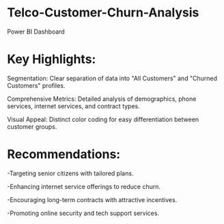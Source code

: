 # Telco-Customer-Churn-Analysis
Power BI Dashboard

# Key Highlights:
Segmentation: Clear separation of data into "All Customers" and "Churned Customers" profiles.

Comprehensive Metrics: Detailed analysis of demographics, phone services, internet services, and contract types.

Visual Appeal: Distinct color coding for easy differentiation between customer groups.

# Recommendations:
-Targeting senior citizens with tailored plans.

-Enhancing internet service offerings to reduce churn.

-Encouraging long-term contracts with attractive incentives.

-Promoting online security and tech support services.

